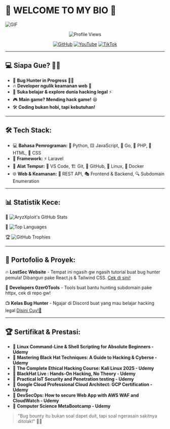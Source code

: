 # 👋 WELCOME TO MY BIO 🚀

![GIF](https://media1.tenor.com/m/Dq7Tg9ic_IkAAAAd/bokuyaba-boku-no-kokoro-no-yabai-yatsu.gif)

<p align="center">
  <img src="https://komarev.com/ghpvc/?username=AryzXploit&label=Profile%20Views&color=blue&style=flat" alt="Profile Views" />
</p>

<p align="center">
  <a href="https://github.com/AryzXploit"><img src="https://komarev.com/ghpvc/?username=AryzXploit&label=GitHub&color=blue&style=flat" alt="GitHub" /></a>
  <a href="https://www.youtube.com/@XDevTools"><img src="https://komarev.com/ghpvc/?username=XDevTools&label=YouTube&color=blue&style=flat" alt="YouTube" /></a>
  <a href="https://www.tiktok.com/@jaxthewhitehat"><img src="https://komarev.com/ghpvc/?username=JaxTheWhiteHat&label=TikTok&color=blue&style=flat" alt="TikTok" /></a>
</p>

---

## 💻 Siapa Gue? 🕵️‍♂️

- 🚀 **Bug Hunter in Progress** 🐛💥
- 🔥 **Developer ngulik keamanan web** 🔐
- 📖 **Suka belajar & explore dunia hacking legal** ⚡
- 🎮 **Main game? Mending hack game!** 😆
- 🛠 **Coding bukan hobi, tapi kebutuhan!**

---

## 🛠 Tech Stack: 

- 💻 **Bahasa Pemrograman:** 🐍 Python, 🟨 JavaScript, 🦫 Go, 🐘 PHP, 🎨 HTML, 🎨 CSS
- 🎨 **Framework:** ⚡ Laravel
- 🔧 **Alat Tempur:** 📝 VS Code, 🏗️ Git, 🐙 GitHub, 🐧 Linux, 🐳 Docker
- 🌐 **Web & Keamanan:** 🔗 REST API, 🎭 Frontend & Backend, 🔍 Subdomain Enumeration

---

## 📊 Statistik Kece:

📌 ![AryzXploit's GitHub Stats](https://github-readme-stats.vercel.app/api?username=AryzXploit&show_icons=true&theme=tokyonight)

📌 ![Top Languages](https://github-readme-stats.vercel.app/api/top-langs/?username=AryzXploit&layout=compact&theme=radical)

🏆 ![GitHub Trophies](https://github-profile-trophy.vercel.app/?username=AryzXploit&theme=dracula)

---

## 🚀 Portofolio & Proyek:

🔥 **LostSec Website** - Tempat ini ngasih gw ngasih tutorial buat bug hunter pemula! Dibangun pake React.js & Tailwind CSS. [Cek di sini!](https://lostsec.xyz)

🎯 **Developers 0zer0Tools** - Tools buat bantu hunting subdomain pake httpx, cek di repo gw!

📺 **Kelas Bug Hunter** - Ngajar di Discord buat yang mau belajar hacking legal [Disini Cuy!🚀](https://discord.gg/selenium)

---

## 🏆 Sertifikat & Prestasi:

- 🏅 **Linux Command-Line & Shell Scripting for Absolute Beginners - Udemy** 
- 🏅 **Mastering Black Hat Techniques: A Guide to Hacking & Cyberse - Udemy**  
- 🏅 **The Complete Ethical Hacking Course: Kali Linux 2025 - Udemy**  
- 🏅 **BlackHat Live : Hands-On Hacking, No Theory - Udemy**
- 🏅 **Practical IoT Security and Penetration testing - Udemy**
- 🏅 **Google Cloud Professional Cloud Architect: GCP Certification - Udemy**
- 🏅 **DevSecOps: How to secure Web App with AWS WAF and CloudWatch - Udemy**
- 🏅 **Computer Science MetaBootcamp - Udemy**
> "Bug bounty itu bukan soal dapet duit, tapi soal ngerasain sakitnya ditolak!" 🤣🔥
